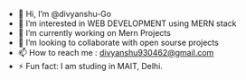 - 👋 Hi, I’m @divyanshu-Go
- 👀 I’m interested in WEB DEVELOPMENT using MERN stack
- 🌱 I’m currently working on Mern Projects
- 💞️ I’m looking to collaborate with open sourse projects
- 📫 How to reach me : divyanshu930462@gmail.com
- ⚡ Fun fact: I am studing in MAIT, Delhi.

<!---
divyanshu-Go/divyanshu-Go is a ✨ special ✨ repository because its `README.md` (this file) appears on your GitHub profile.
You can click the Preview link to take a look at your changes.
--->
